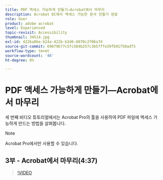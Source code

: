 ```yaml
---
title: PDF 액세스 가능하게 만들기—Acrobat에서 마무리
description: Acrobat DC에서 액세스 가능한 문서 만들기 완료
role: User
product: adobe acrobat
level: Experienced
topic-revisit: Accessibility
thumbnail: 34514.jpg
exl-id: 422ba8be-b24a-422b-b2d6-6070c2f06a7d
source-git-commit: 696f9b77c5fc584b257c3657ffe39fb91f50adf5
workflow-type: tm+mt
source-wordcount: '46'
ht-degree: 0%

---
```


# PDF 액세스 가능하게 만들기—Acrobat에서 마무리

세 번째 비디오 튜토리얼에서는 Acrobat Pro의 툴을 사용하여 PDF 파일에 액세스 가능하게 만드는 방법을 살펴봅니다.

>[!NOTE]
>
>Acrobat Pro에서만 사용할 수 있습니다.

## 3부 - Acrobat에서 마무리(4:37)

>[!VIDEO](https://video.tv.adobe.com/v/34514)
